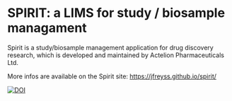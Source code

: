 # SPIRIT: a LIMS for study / biosample managament
Spirit is a study/biosample management application for drug discovery research, which is developed and maintained by Actelion Pharmaceuticals Ltd. 

More infos are available on the Spirit site: https://jfreyss.github.io/spirit/

[![DOI](https://zenodo.org/badge/DOI/10.5281/zenodo.167753.svg)](https://doi.org/10.5281/zenodo.167753)

